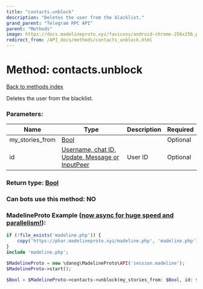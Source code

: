 ```yaml
---
title: "contacts.unblock"
description: "Deletes the user from the blacklist."
grand_parent: "Telegram RPC API"
parent: "Methods"
image: https://docs.madelineproto.xyz/favicons/android-chrome-256x256.png
redirect_from: /API_docs/methods/contacts_unblock.html
---
```

# Method: contacts.unblock
[Back to methods index](index.html)



Deletes the user from the blacklist.

### Parameters:

| Name     |    Type       | Description | Required |
|----------|---------------|-------------|----------|
|my\_stories\_from|[Bool](/API_docs/types/Bool.html) |  | Optional|
|id|[Username, chat ID, Update, Message or InputPeer](/API_docs/types/InputPeer.html) | User ID | Optional|


### Return type: [Bool](/API_docs/types/Bool.html)

### Can bots use this method: **NO**


### MadelineProto Example ([now async for huge speed and parallelism!](https://docs.madelineproto.xyz/docs/ASYNC.html)):


```php
if (!file_exists('madeline.php')) {
    copy('https://phar.madelineproto.xyz/madeline.php', 'madeline.php');
}
include 'madeline.php';

$MadelineProto = new \danog\MadelineProto\API('session.madeline');
$MadelineProto->start();

$Bool = $MadelineProto->contacts->unblock(my_stories_from: $Bool, id: $InputPeer, );
```


